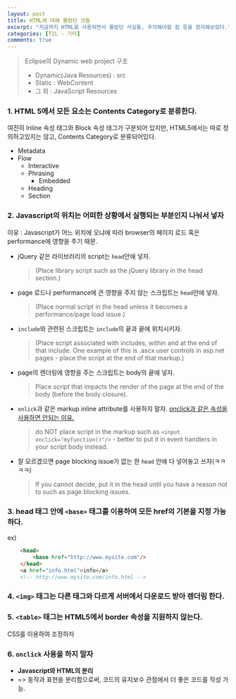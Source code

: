 ```yaml
---
layout: post
title: HTML에 대해 몰랐던 것들
excerpt: "지금까지 HTML을 사용하면서 몰랐던 사실들, 주의해야할 점 등을 정리해보았다."
categories: [TIL - 기타]
comments: true
---
```



> Eclipse의 Dynamic web project 구조
>- Dynamic(Java Resources) : src
>- Static : WebContent
>- 그 외 : JavaScript Resources


### 1. HTML 5에서 모든 요소는 Contents Category로 분류한다.
여전히 Inline 속성 태그와 Block 속성 태그가 구분되어 있지만, HTML5에서는 따로 정의하고있지는 않고, Contents Category로 분류되어있다.
- Metadata
- Flow
    - Interactive
    - Phrasing
        - Embedded
    - Heading
    - Section

### 2. Javascript의 위치는 어떠한 상황에서 실행되는 부분인지 나눠서 넣자
이유 : Javascript가 어느 위치에 오냐에 따라 browser의 페이지 로드 혹은 performance에 영향을 주기 때문.

- jQuery 같은 라이브러리의 script는 ``head``안에 넣자. 
    >(Place library script such as the jQuery library in the head section.)
- page 로드나 performance에 큰 영향을 주지 않는 스크립트는 ``head``안에 넣자. 
    >(Place normal script in the head unless it becomes a performance/page load issue.)
- ``include``와 관련된 스크립트는 ``include``의 끝과 끝에 위치시키자.
    > (Place script associated with includes, within and at the end of that include. One example of this is .ascx user controls in asp.net pages - place the script at the end of that markup.)
- page의 렌더링에 영향을 주는 스크립트는 body의 끝에 넣자.
    > Place script that impacts the render of the page at the end of the body (before the body closure).

- ``onlick``과 같은 markup inline attribute를 사용하지 말자.
    [onclick과 같은 속성을 사용하면 안되는 이유.](#6)
    > do NOT place script in the markup such as `<input onclick="myfunction()"/>` - better to put it in event handlers in your script body instead.
- 잘 모르겠으면 page blocking issue가 없는 한 ``head`` 안에 다 넣어놓고 쓰자(ㅋㅋㅋㅋ)
    > If you cannot decide, put it in the head until you have a reason not to such as page blocking issues.

### 3. head 태그 안에 `<base>` 태그를 이용하여 모든 href의 기본을 지정 가능하다.
ex)
```html
    <head>
        <base href="http://www.mysite.com"/>
    </head>
    <a href="info.html">info</a> 
    <!-- http://www.mysite.com/info.html -->
```

### 4. `<img>` 태그는 다른 태그와 다르게 서버에서 다운로드 받아 렌더링 한다.
### 5. `<table>` 태그는 HTML5에서 border 속성을 지원하지 않는다.
CSS를 이용하여 조정하자
### 6. ``onclick`` 사용을 하지 말자
- **Javascript와 HTML의 분리**
- => 동작과 표현을 분리함으로써, 코드의 유지보수 관점에서 더 좋은 코드를 작성 가능.

